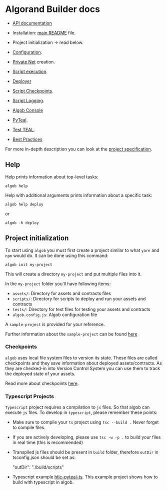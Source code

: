 # Algorand Builder docs

+ [API documentation](https://scale-it.github.io/algorand-builder/)

+ Installation: [main README](/README.md#installation) file.
+ Project initialization → read below.
+ [Configuration](/docs/algob-config.md).
+ [Private Net](/infrastructure/README.md) creation.
+ [Script execution](/docs/user-script-execution.md).
+ [Deployer](/docs/deployer.md)
+ [Script Checkpoints](/docs/execution-checkpoints.md).
+ [Script Logging](/docs/logs.md).
+ [Algob Console](/docs/algob-console.md)
+ [PyTeal](/docs/py-teal.md).
+ [Test TEAL](/docs/testing-teal.md).
+ [Best Practices](./best-practices.md)

For more in-depth description you can look at the [project specification](https://paper.dropbox.com/published/Algorand-builder-specs--A6Fraxi5VtKhHYbWkTjHfgWyBw-c4ycJtlcmEaRIbptAPqNYS6).


## Help

Help prints information about top-level tasks:
```
algob help
```
Help with additional arguments prints information about a specific task:
```
algob help deploy
```
or
```
algob -h deploy
```


## Project initialization
To start using `algob` you must first create a project similar to what `yarn` and `npm` would do.
It can be done using this command:
```
algob init my-project
```
This will create a directory `my-project` and put multiple files into it.

In the `my-project` folder you'll have following items:
* `assets/`: Directory for assets and contracts files
* `scripts/`: Directory for scripts to deploy and run your assets and contracts
* `tests/`: Directory for test files for testing your assets and contracts
* `algob.config.js`: Algob configuration file

A `sample-project` is provided for your reference.

Further information about the `sample-project` can be found [here](/packages/algob/sample-project/README.md)


### Checkpoints

`algob` uses local file system files to version its state.
These files are called checkpoints and they save information about deployed assets/contracts.
As they are checked-in into Version Control System you can use them to track the deployed state of your assets.

Read more about checkpoints [here](/docs/execution-checkpoints.md).

### Typescript Projects

`Typescript` project requires a compilation to `js` files. So that algob can execute `js` files.
To develop in `typescript`, please remember these points:

- Make sure to compile your `ts` project using `tsc --build .` Never forget to compile files.
- If you are actively developing, please use `tsc -w -p .` to build your files in real time.(this is recommended)
- Transpiled js files should be present in `build` folder, therefore `outDir` in tsconfig.json should be set as:

    "outDir": "./build/scripts"
- Typescript example [htlc-pyteal-ts](../examples/htlc-pyteal-ts). This example project shows how to build with typescript in algob.